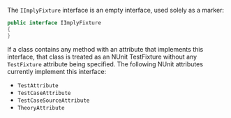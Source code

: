 The `IImplyFixture` interface is an empty interface, used solely as a marker:

```csharp
public interface IImplyFixture
{
}
```

If a class contains any method with an attribute that implements this interface, that class is treated as an NUnit TestFixture without any `TestFixture` attribute being specified. The following NUnit attributes currently implement this interface:
* `TestAttribute`
* `TestCaseAttribute`
* `TestCaseSourceAttribute`
* `TheoryAttribute`
